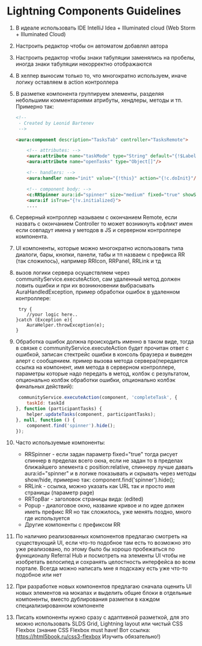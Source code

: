# Lightning Components Guidelines

1) В идеале использовать IDE IntelliJ Idea + Illuminated cloud (Web Storm + Illuminated Cloud)
2) Настроить редактор чтобы он автоматом добавлял автора
3) Настроить редактор чтобы знаки табуляции заменялись на пробелы, иногда знаки табуляции некорректно отображаются
4) В хелпер выносим только то, что многократно используем, иначе логику оставляем в action контроллера
5) В разметке компонента группируем элементы, разделяя небольшими комментариями
атрибуты, хендлеры, методы и тп. Примерно так:
    ```html
    <!--
     - Created by Leonid Bartenev
     -->
    
    <aura:component description="TasksTab" controller="TasksRemote">
    
        <!-- attributes: -->
        <aura:attribute name="taskMode" type="String" default="{!$Label.c.Task_Tab_Open_Tasks}"/>
        <aura:attribute name="openTasks" type="Object[]"/>
    
        <!-- handlers: -->
        <aura:handler name="init" value="{!this}" action="{!c.doInit}"/>
    
        <!-- component body: -->
        <c:RRSpinner aura:id="spinner" size="medium" fixed="true" showSpinner="true"/>
        <aura:if isTrue="{!v.initialized}">
        ....
    ```
6) Серверный контроллер называем с окончанием Remote, если назвать с окончанием Controller то может возникнуть кофликт имен если совпадут имена у методов в JS  и серверном контроллере компонента.
7) UI компоненты, которые можно многократно использовать типа диалоги, бары, кнопки, панели, табы и тп назваем с префикса RR (так сложилось), например RRIcon, RRPanel, RRLink и тд

8) вызов логики сервера осуществляем через communityService.executeAction, сам удаленный метод должен ловить ошибки и при их возникновении выбрасывать AuraHandledException, пример обработки ошибок в удаленном контроллере:
    ```apex
     try {
        //your logic here..
    }catch (Exception e){
        AuraHelper.throwException(e);
    }
    ```
9) Обработка ошибок должна происходить именно в таком виде, тогда в связке с communityService.executeAction будет прочитан ответ с ошибкой, записан стектрейс ошибки в консоль браузера и выведен алерт с сообщением.
пример вызова метода сервера(передается ссылка на компонент, имя метода в серверном контроллере, параметры которые надо передать в метод, колбэк с результатом, опционально колбэк обработки ошибки, опционально колбэк финальных действий):

    ```js
     communityService.executeAction(component, 'completeTask', {
        taskId: taskId
    }, function (participantTasks) {
        helper.updateTasks(component, participantTasks);
    }, null, function () {
        component.find('spinner').hide();
    });
    ```
10) Часто используемые компоненты:
    - RRSpinner - если задан параметр fixed="true" тогда рисует спиннер в пределах всего окна, если не задан то в пределах ближайшего элемента с position:relative, спиннеру лучше давать aura:id="spinner" и в логике показывать и скрывать через методы show/hide, примерно так:
    component.find('spinner').hide();
    - RRLink - ссылка, можно указать как URL так и просто имя страницы (параметр page)
    - RRTopBar - заголовок страницы вида: (edited) 
    - Popup - диалоговое окно, название кривое и по идее должен иметь префикс RR но так сложилось, уже менять поздно, много где используется
    - Другие компоненты с префиксом RR
11) По наличию реализованных компонентов предлагаю смотреть на существующий UI, если что-то подобное там есть то возможно это уже реализовано, по этому было бы хорошо пробежаться по функционалу Referral Hub и посмотреть на элементы UI чтобы не изобретать велосипед и сохранять целостность интерфейса во всем портале. Всегда можно написать мне я подскажу есть уже что-то подобное или нет
12) При разработке новых компонентов предлагаю сначала оценить UI новых элементов на мокапах и выделить общие блоки в отдельные компоненты, вместо дублирования разметки в каждом специализированном компоненте 
13) Писать компоненты нужно сразу с адаптивной разметкой, для это можно использовать SLDS Grid, Lightning layout или чистый CSS Flexbox (знание СSS Flexbox must have! Вот ссылка: https://html5book.ru/css3-flexbox Изучить  обязательно!)



